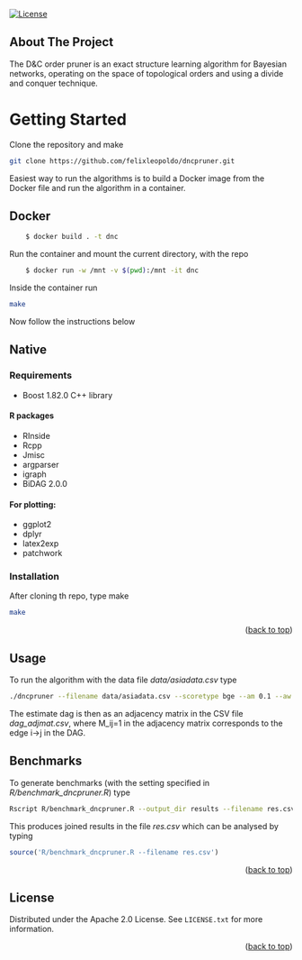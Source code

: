 <div id="top"></div>
<!--
*** Thanks for checking out the Best-README-Template. If you have a suggestion
*** that would make this better, please fork the repo and create a pull request
*** or simply open an issue with the tag "enhancement".
*** Don't forget to give the project a star!
*** Thanks again! Now go create something AMAZING! :D
-->


[![License](https://img.shields.io/badge/License-Apache_2.0-blue.svg)](https://opensource.org/licenses/Apache-2.0)


<!-- ABOUT THE PROJECT -->
## About The Project

The D&C order pruner is an exact structure learning algorithm for Bayesian networks, operating on the space of topological orders and using a divide and conquer technique.




<!-- GETTING STARTED -->
# Getting Started

 Clone the repository and make

```sh
git clone https://github.com/felixleopoldo/dncpruner.git
```
Easiest way to run the algorithms is to build a Docker image from the Docker file and run the algorithm in a container.

## Docker

```bash
    $ docker build . -t dnc
```
Run the container and mount the current directory, with the repo
```bash
    $ docker run -w /mnt -v $(pwd):/mnt -it dnc
```
Inside the container run 
```bash
make
```
Now follow the instructions below

## Native

### Requirements

- Boost 1.82.0 C++ library

#### R packages
- RInside
- Rcpp
- Jmisc
- argparser
- igraph
- BiDAG 2.0.0

#### For plotting:
- ggplot2
- dplyr
- latex2exp
- patchwork

### Installation


After cloning th repo, type make 

```sh
make
```

<p align="right">(<a href="#top">back to top</a>)</p>


<!-- USAGE EXAMPLES -->
## Usage

To run the algorithm with the data file *data/asiadata.csv* type
```sh
./dncpruner --filename data/asiadata.csv --scoretype bge --am 0.1 --aw NULL --output_csv dag_adjmat.csv
```
The estimate dag is then as an adjacency matrix in the CSV file *dag_adjmat.csv*, where M_ij=1 in the adjacency matrix corresponds to the edge i->j in the DAG.


## Benchmarks 
To generate benchmarks (with the setting specified in *R/benchmark_dncpruner.R*) type

```sh
Rscript R/benchmark_dncpruner.R --output_dir results --filename res.csv --seeds_from 1 --seeds_to 5
```

This produces joined results in the file *res.csv* which can be analysed by typing
```R
source('R/benchmark_dncpruner.R --filename res.csv')
```


<p align="right">(<a href="#top">back to top</a>)</p>



<!-- LICENSE -->
## License

Distributed under the Apache 2.0 License. See `LICENSE.txt` for more information.


<p align="right">(<a href="#top">back to top</a>)</p>




<!-- MARKDOWN LINKS & IMAGES -->
<!-- https://www.markdownguide.org/basic-syntax/#reference-style-links -->
[contributors-shield]: https://img.shields.io/github/contributors/othneildrew/Best-README-Template.svg?style=for-the-badge
[contributors-url]: https://github.com/othneildrew/Best-README-Template/graphs/contributors
[forks-shield]: https://img.shields.io/github/forks/othneildrew/Best-README-Template.svg?style=for-the-badge
[forks-url]: https://github.com/othneildrew/Best-README-Template/network/members
[stars-shield]: https://img.shields.io/github/stars/othneildrew/Best-README-Template.svg?style=for-the-badge
[stars-url]: https://github.com/othneildrew/Best-README-Template/stargazers
[issues-shield]: https://img.shields.io/github/issues/othneildrew/Best-README-Template.svg?style=for-the-badge
[issues-url]: https://github.com/othneildrew/Best-README-Template/issues
[license-shield]: https://img.shields.io/github/license/othneildrew/Best-README-Template.svg?style=for-the-badge
[license-url]: https://github.com/othneildrew/Best-README-Template/blob/master/LICENSE.txt
[linkedin-shield]: https://img.shields.io/badge/-LinkedIn-black.svg?style=for-the-badge&logo=linkedin&colorB=555

